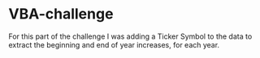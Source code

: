 # VBA-challenge
For this part of the challenge I was adding a Ticker Symbol to the data to extract the beginning and end of year increases,
for each year.
